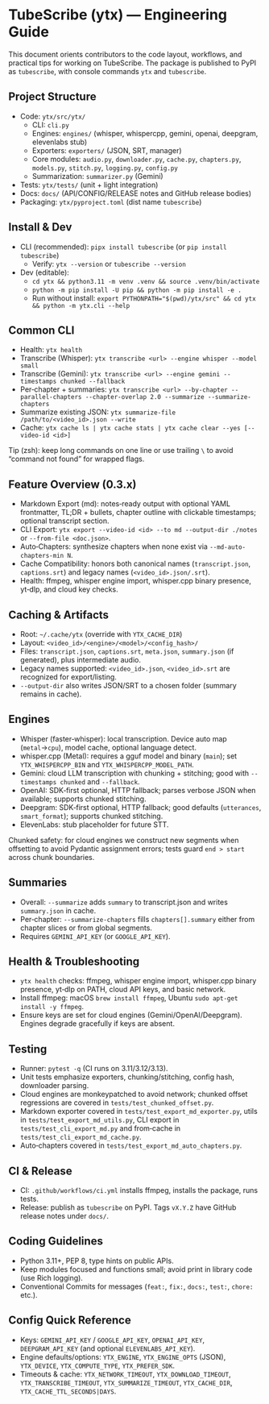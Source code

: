 # TubeScribe (ytx) — Engineering Guide

This document orients contributors to the code layout, workflows, and practical tips for working on TubeScribe. The package is published to PyPI as `tubescribe`, with console commands `ytx` and `tubescribe`.

## Project Structure
- Code: `ytx/src/ytx/`
  - CLI: `cli.py`
  - Engines: `engines/` (whisper, whispercpp, gemini, openai, deepgram, elevenlabs stub)
  - Exporters: `exporters/` (JSON, SRT, manager)
  - Core modules: `audio.py`, `downloader.py`, `cache.py`, `chapters.py`, `models.py`, `stitch.py`, `logging.py`, `config.py`
  - Summarization: `summarizer.py` (Gemini)
- Tests: `ytx/tests/` (unit + light integration)
- Docs: `docs/` (API/CONFIG/RELEASE notes and GitHub release bodies)
- Packaging: `ytx/pyproject.toml` (dist name `tubescribe`)

## Install & Dev
- CLI (recommended): `pipx install tubescribe` (or `pip install tubescribe`)
  - Verify: `ytx --version` or `tubescribe --version`
- Dev (editable):
  - `cd ytx && python3.11 -m venv .venv && source .venv/bin/activate`
  - `python -m pip install -U pip && python -m pip install -e .`
  - Run without install: `export PYTHONPATH="$(pwd)/ytx/src" && cd ytx && python -m ytx.cli --help`

## Common CLI
- Health: `ytx health`
- Transcribe (Whisper): `ytx transcribe <url> --engine whisper --model small`
- Transcribe (Gemini): `ytx transcribe <url> --engine gemini --timestamps chunked --fallback`
- Per‑chapter + summaries: `ytx transcribe <url> --by-chapter --parallel-chapters --chapter-overlap 2.0 --summarize --summarize-chapters`
- Summarize existing JSON: `ytx summarize-file /path/to/<video_id>.json --write`
- Cache: `ytx cache ls | ytx cache stats | ytx cache clear --yes [--video-id <id>]`

Tip (zsh): keep long commands on one line or use trailing `\` to avoid “command not found” for wrapped flags.

## Feature Overview (0.3.x)
- Markdown Export (md): notes‑ready output with optional YAML frontmatter, TL;DR + bullets, chapter outline with clickable timestamps; optional transcript section.
- CLI Export: `ytx export --video-id <id> --to md --output-dir ./notes` or `--from-file <doc.json>`.
- Auto‑Chapters: synthesize chapters when none exist via `--md-auto-chapters-min N`.
- Cache Compatibility: honors both canonical names (`transcript.json`, `captions.srt`) and legacy names (`<video_id>.json/.srt`).
- Health: ffmpeg, whisper engine import, whisper.cpp binary presence, yt‑dlp, and cloud key checks.

## Caching & Artifacts
- Root: `~/.cache/ytx` (override with `YTX_CACHE_DIR`)
- Layout: `<video_id>/<engine>/<model>/<config_hash>/`
- Files: `transcript.json`, `captions.srt`, `meta.json`, `summary.json` (if generated), plus intermediate audio.
- Legacy names supported: `<video_id>.json`, `<video_id>.srt` are recognized for export/listing.
- `--output-dir` also writes JSON/SRT to a chosen folder (summary remains in cache).

## Engines
- Whisper (faster‑whisper): local transcription. Device auto map (`metal`→`cpu`), model cache, optional language detect.
- whisper.cpp (Metal): requires a gguf model and binary (`main`); set `YTX_WHISPERCPP_BIN` and `YTX_WHISPERCPP_MODEL_PATH`.
- Gemini: cloud LLM transcription with chunking + stitching; good with `--timestamps chunked` and `--fallback`.
- OpenAI: SDK‑first optional, HTTP fallback; parses verbose JSON when available; supports chunked stitching.
- Deepgram: SDK‑first optional, HTTP fallback; good defaults (`utterances`, `smart_format`); supports chunked stitching.
- ElevenLabs: stub placeholder for future STT.

Chunked safety: for cloud engines we construct new segments when offsetting to avoid Pydantic assignment errors; tests guard `end > start` across chunk boundaries.

## Summaries
- Overall: `--summarize` adds `summary` to transcript.json and writes `summary.json` in cache.
- Per‑chapter: `--summarize-chapters` fills `chapters[].summary` either from chapter slices or from global segments.
- Requires `GEMINI_API_KEY` (or `GOOGLE_API_KEY`).

## Health & Troubleshooting
- `ytx health` checks: ffmpeg, whisper engine import, whisper.cpp binary presence, yt‑dlp on PATH, cloud API keys, and basic network.
- Install ffmpeg: macOS `brew install ffmpeg`, Ubuntu `sudo apt-get install -y ffmpeg`.
- Ensure keys are set for cloud engines (Gemini/OpenAI/Deepgram). Engines degrade gracefully if keys are absent.

## Testing
- Runner: `pytest -q` (CI runs on 3.11/3.12/3.13).
- Unit tests emphasize exporters, chunking/stitching, config hash, downloader parsing.
- Cloud engines are monkeypatched to avoid network; chunked offset regressions are covered in `tests/test_chunked_offset.py`.
- Markdown exporter covered in `tests/test_export_md_exporter.py`, utils in `tests/test_export_md_utils.py`, CLI export in `tests/test_cli_export_md.py` and from‑cache in `tests/test_cli_export_md_cache.py`.
- Auto‑chapters covered in `tests/test_export_md_auto_chapters.py`.

## CI & Release
- CI: `.github/workflows/ci.yml` installs ffmpeg, installs the package, runs tests.
- Release: publish as `tubescribe` on PyPI. Tags `vX.Y.Z` have GitHub release notes under `docs/`.

## Coding Guidelines
- Python 3.11+, PEP 8, type hints on public APIs.
- Keep modules focused and functions small; avoid print in library code (use Rich logging).
- Conventional Commits for messages (`feat:`, `fix:`, `docs:`, `test:`, `chore:` etc.).

## Config Quick Reference
- Keys: `GEMINI_API_KEY` / `GOOGLE_API_KEY`, `OPENAI_API_KEY`, `DEEPGRAM_API_KEY` (and optional `ELEVENLABS_API_KEY`).
- Engine defaults/options: `YTX_ENGINE`, `YTX_ENGINE_OPTS` (JSON), `YTX_DEVICE`, `YTX_COMPUTE_TYPE`, `YTX_PREFER_SDK`.
- Timeouts & cache: `YTX_NETWORK_TIMEOUT`, `YTX_DOWNLOAD_TIMEOUT`, `YTX_TRANSCRIBE_TIMEOUT`, `YTX_SUMMARIZE_TIMEOUT`, `YTX_CACHE_DIR`, `YTX_CACHE_TTL_SECONDS|DAYS`.
